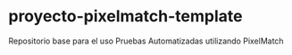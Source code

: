 
# proyecto-pixelmatch-template
Repositorio base para el uso Pruebas Automatizadas utilizando PixelMatch
